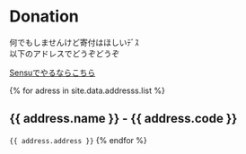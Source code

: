 # Donation

何でもしませんけど寄付はほしいﾃﾞｽ  
以下のアドレスでどうぞどうぞ

[Sensuでやるならこちら](https://shinoharata.github.io/TipSensuWithTwitter/?name=uesitananame55)

{% for adress in site.data.addresss.list %}
## {{ address.name }} - {{ address.code }}
`{{ address.address }}`
{% endfor %}